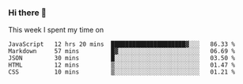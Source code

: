 ### Hi there 👋

<!--
**qiruohan/qiruohan** is a ✨ _special_ ✨ repository because its `README.md` (this file) appears on your GitHub profile.

Here are some ideas to get you started:

- 🔭 I’m currently working on ...
- 🌱 I’m currently learning ...
- 👯 I’m looking to collaborate on ...
- 🤔 I’m looking for help with ...
- 💬 Ask me about ...
- 📫 How to reach me: ...
- 😄 Pronouns: ...
- ⚡ Fun fact: ...
-->

This week I spent my time on 
<!--START_SECTION:waka-->
```text
JavaScript   12 hrs 20 mins  █████████████████████▓░░░   86.33 % 
Markdown     57 mins         █▓░░░░░░░░░░░░░░░░░░░░░░░   06.69 % 
JSON         30 mins         █░░░░░░░░░░░░░░░░░░░░░░░░   03.50 % 
HTML         12 mins         ▒░░░░░░░░░░░░░░░░░░░░░░░░   01.47 % 
CSS          10 mins         ▒░░░░░░░░░░░░░░░░░░░░░░░░   01.21 % 
```
<!--END_SECTION:waka-->
